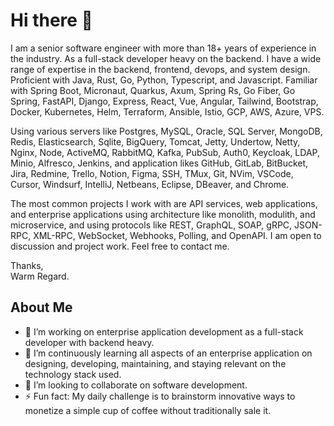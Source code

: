 # Hi there 👋

I am a senior software engineer with more than 18+ years of experience in the industry. As a full-stack developer heavy on the backend. I have a wide range of expertise in the backend, frontend, devops, and system design. Proficient with Java, Rust, Go, Python, Typescript, and Javascript. Familiar with Spring Boot, Micronaut, Quarkus, Axum, Spring Rs, Go Fiber, Go Spring, FastAPI, Django, Express, React, Vue, Angular, Tailwind, Bootstrap, Docker, Kubernetes, Helm, Terraform, Ansible, Istio, GCP, AWS, Azure, VPS.  

Using various servers like Postgres, MySQL, Oracle, SQL Server, MongoDB, Redis, Elasticsearch, Sqlite, BigQuery, Tomcat, Jetty, Undertow, Netty, Nginx, Node, ActiveMQ, RabbitMQ, Kafka, PubSub, Auth0, Keycloak, LDAP, Minio, Alfresco, Jenkins, and application likes GitHub, GitLab, BitBucket, Jira, Redmine, Trello, Notion, Figma, SSH, TMux, Git, NVim, VSCode, Cursor, Windsurf, IntelliJ, Netbeans, Eclipse, DBeaver, and Chrome.  

The most common projects I work with are API services, web applications, and enterprise applications using architecture like monolith, modulith, and microservice, and using protocols like REST, GraphQL, SOAP, gRPC, JSON-RPC, XML-RPC, WebSocket, Webhooks, Polling, and OpenAPI. I am open to discussion and project work. Feel free to contact me.  

Thanks,  
Warm Regard.  

## About Me

- 🔭 I’m working on enterprise application development as a full-stack developer with backend heavy.
- 🌱 I’m continuously learning all aspects of an enterprise application on designing, developing, maintaining, and staying relevant on the technology stack used.
- 👯 I’m looking to collaborate on software development.
- ⚡ Fun fact: My daily challenge is to brainstorm innovative ways to monetize a simple cup of coffee without traditionally sale it.

<!--
**einsteinjava/einsteinjava** is a ✨ _special_ ✨ repository because its `README.md` (this file) appears on your GitHub profile.

Here are some ideas to get you started:

- 🔭 I’m currently working on ...
- 🌱 I’m currently learning ...
- 👯 I’m looking to collaborate on ...
- 🤔 I’m looking for help with ...
- 💬 Ask me about ...
- 📫 How to reach me: ...
- 😄 Pronouns: ...
- ⚡ Fun fact: ...
-->

